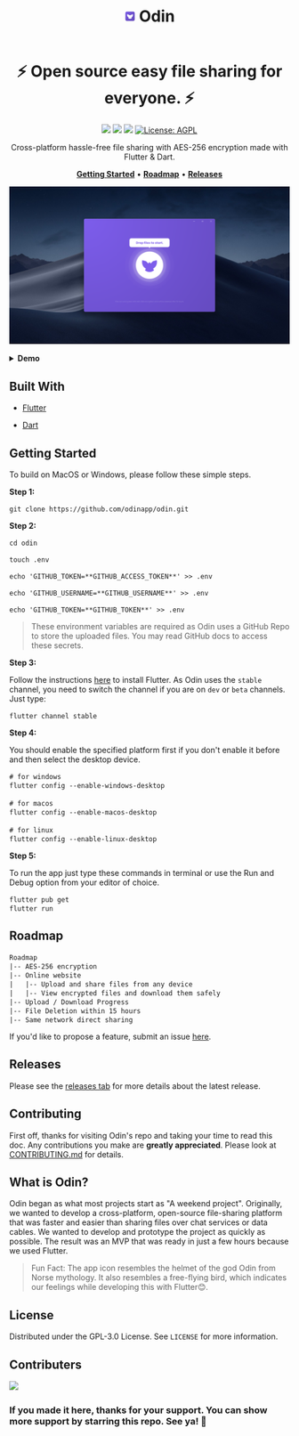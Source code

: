 <h1 align="center" style="border-bottom: none">
    <b>
        <p><img src="assets/icon.png" alt="icon" width=20> Odin</p><br>
    </b>
    ⚡ Open source easy file sharing for everyone. ⚡ <br>
</h1>


<p align="center">
<a href="https://flutter.dev/"><img src="https://img.shields.io/badge/Flutter-v2.5.1-blue?logo=flutter"></a>
<a href="https://github.com/odinapp/odin"><img src="https://img.shields.io/github/stars/odinapp/odin.svg?style=flat&logo=github&colorB=deeppink&label=stars"></a>
<a href="https://github.com/odinapp/odin"><img src="https://img.shields.io/github/v/release/odinapp/odin.svg"></a>
<a href="https://github.com/odinapp/odin"><img src="https://img.shields.io/github/license/odinapp/odin.svg" alt="License: AGPL"></a>

</p>



<p align="center">
Cross-platform hassle-free file sharing with AES-256 encryption made with Flutter & Dart.
</p>


<p align="center">
    <a href="#getting-started"><b>Getting Started</b></a> •
    <a href="#roadmap"><b>Roadmap</b></a> •
    <a href="#releases"><b>Releases</b></a>
    
    

    
</p>  

<p align="center"><img src="assets/header.png" alt="Open source easy file sharing for everyone." width="1000px" /></p>

<details><summary><strong>Demo</strong></summary>
    
https://user-images.githubusercontent.com/42910433/143038817-cb935815-aea7-41c1-8b56-131cb99b0a20.mp4

</details>
    

## Built With

* [Flutter](https://flutter.dev/)

* [Dart](https://dart.dev/)

## Getting Started

To build on MacOS or Windows, please follow these simple steps.

**Step 1:**

```shell
git clone https://github.com/odinapp/odin.git
```

**Step 2:**

```shell
cd odin
```
```shell
touch .env
```
```shell
echo 'GITHUB_TOKEN=**GITHUB_ACCESS_TOKEN**' >> .env
```
```shell
echo 'GITHUB_USERNAME=**GITHUB_USERNAME**' >> .env
```
```shell
echo 'GITHUB_TOKEN=**GITHUB_TOKEN**' >> .env
```

>
>
> These environment variables are required as Odin uses a GitHub Repo to store the uploaded files. 
> You may read GitHub docs to access these secrets.

**Step 3:**

Follow the instructions [here](https://flutter.dev/docs/get-started/install) to install Flutter. As Odin uses the `stable` channel, you need to switch the channel if you are on `dev` or `beta` channels. Just type:

```shell
flutter channel stable
```

**Step 4:**

You should enable the specified platform first if you don't enable it before and then select the desktop device.
```shell
# for windows
flutter config --enable-windows-desktop

# for macos
flutter config --enable-macos-desktop

# for linux
flutter config --enable-linux-desktop
```

**Step 5:**

To run the app just type these commands in terminal or use the Run and Debug option from your editor of choice.
```shell
flutter pub get
flutter run
```
## Roadmap

```
Roadmap
|-- AES-256 encryption
|-- Online website
|   |-- Upload and share files from any device
|   |-- View encrypted files and download them safely
|-- Upload / Download Progress
|-- File Deletion within 15 hours
|-- Same network direct sharing
```

If you'd like to propose a feature, submit an issue [here](https://github.com/odinapp/odin/issues).

## Releases

Please see the [releases tab](https://github.com/odinapp/odin/releases) for more details about the latest release.

## Contributing
First off, thanks for visiting Odin's repo and taking your time to read this doc.
Any contributions you make are **greatly appreciated**. Please look at [CONTRIBUTING.md](https://github.com/odinapp/odin/blob/main/doc/CONTRIBUTING.md) for details.

## What is Odin?
Odin began as what most projects start as "A weekend project". Originally, we wanted to develop a cross-platform, open-source file-sharing platform that was faster and easier than sharing files over chat services or data cables.
We wanted to develop and prototype the project as quickly as possible. The result was an MVP that was ready in just a few hours because we used Flutter.

> Fun Fact: The app icon resembles the helmet of the god Odin from Norse mythology. It also resembles a free-flying bird, which indicates our feelings while developing this with Flutter😊.

## License

Distributed under the GPL-3.0 License. See `LICENSE` for more information.

## Contributers

<a href="https://github.com/odinapp/odin/graphs/contributors">
  <img src="https://contributors-img.web.app/image?repo=odinapp/odin" />
</a>

### If you made it here, thanks for your support. You can show more support by starring this repo. See ya! 👋
